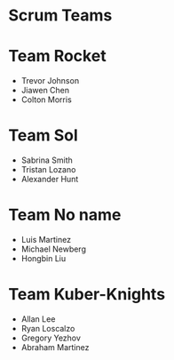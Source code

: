 # Scrum Teams

# Team Rocket
- Trevor Johnson
- Jiawen Chen
- Colton Morris

# Team Sol
- Sabrina Smith
- Tristan Lozano
- Alexander Hunt

# Team No name
- Luis Martinez 
- Michael Newberg
- Hongbin Liu

# Team Kuber-Knights
- Allan Lee
- Ryan Loscalzo
- Gregory Yezhov
- Abraham Martinez
